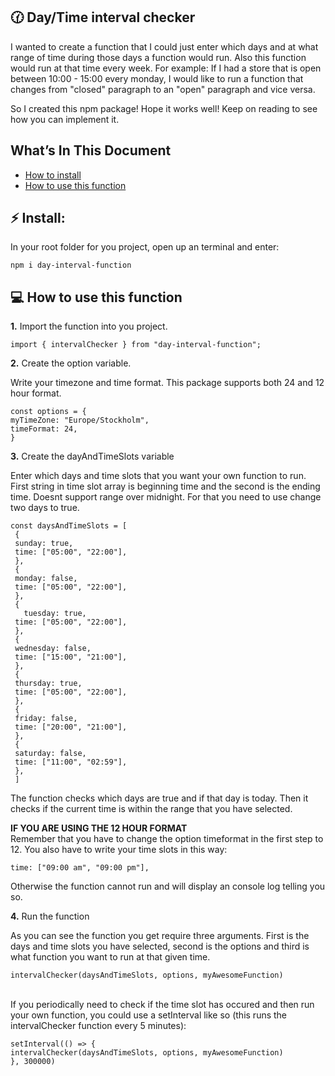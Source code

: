 ## 🕜 Day/Time interval checker

I wanted to create a function that I could just enter which days and at what range of time during those days a function would run.
Also this function would run at that time every week.
For example: If I had a store that is open between 10:00 - 15:00 every monday, I would like to run a function that changes from "closed" paragraph to an "open" paragraph and vice versa.

So I created this npm package! Hope it works well!
Keep on reading to see how you can implement it.


## What’s In This Document

- [How to install](#-install)
- [How to use this function](#-how-to-use-this-function)


## ⚡️ Install:

In your root folder for you project, open up an terminal and enter:

   ```shell
   npm i day-interval-function

   ```
 
  

## 💻 How to use this function
**1.** Import the function into you project.

   ```shell
   import { intervalChecker } from "day-interval-function";

   ```

**2.** Create the option variable.

 Write your timezone and time format. This package supports both 24 and 12 hour format.

   ```shell
   const options = { 
   myTimeZone: "Europe/Stockholm",
   timeFormat: 24,
   }

   ```




**3.** Create the dayAndTimeSlots variable

Enter which days and time slots that you want your own function to run. First string in time slot array is beginning time and the second is the ending time. Doesnt support range over midnight. For that you need to use change two days to true.

   ```shell
   const daysAndTimeSlots = [
    {
    sunday: true,
    time: ["05:00", "22:00"],
    },
    {
    monday: false,
    time: ["05:00", "22:00"],
    },
    {
      tuesday: true,
    time: ["05:00", "22:00"],
    },
    {
    wednesday: false,
    time: ["15:00", "21:00"],
    },
    {
    thursday: true,
    time: ["05:00", "22:00"],
    },
    {
    friday: false,
    time: ["20:00", "21:00"],
    },
    {
    saturday: false,
    time: ["11:00", "02:59"],
    },
    ]

   ```
   
The function checks which days are true and if that day is today. Then it checks if the current time is within the range that you have selected.
   
   **IF YOU ARE USING THE 12 HOUR FORMAT** <br>
   Remember that you have to change the option timeformat in the first step to 12. You also have to write your time slots in this way:
   
   ```shell
   time: ["09:00 am", "09:00 pm"],

   ```
   Otherwise the function cannot run and will display an console log telling you so.
   

**4.** Run the function

As you can see the function you get require three arguments. First is the days and time slots you have selected, second is the options and third is what function you want to run at that given time.

   ```shell
   intervalChecker(daysAndTimeSlots, options, myAwesomeFunction)

   ```
   
   
   
   <br>
   If you periodically need to check if the time slot has occured and then run your own function, you could use a setInterval like so (this runs the intervalChecker function every 5 minutes):
   
   ```shell
   setInterval(() => {
  intervalChecker(daysAndTimeSlots, options, myAwesomeFunction)
}, 300000)

   ```
